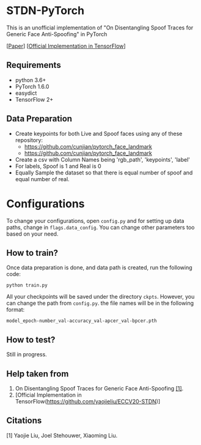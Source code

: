 # STDN-PyTorch
This is an unofficial implementation of "On Disentangling Spoof Traces for Generic Face Anti-Spoofing" in PyTorch

[[Paper](http://cvlab.cse.msu.edu/pdfs/liu_stehouwer_liu_eccv2020.pdf)]
[[Official Implementation in TensorFlow](https://github.com/yaojieliu/ECCV20-STDN)]

## Requirements
- python 3.6+
- PyTorch 1.6.0
- easydict
- TensorFlow 2+

## Data Preparation
- Create keypoints for both Live and Spoof faces using any of these repository:
    - https://github.com/cunjian/pytorch_face_landmark
    - https://github.com/cunjian/pytorch_face_landmark
- Create a csv with Column Names being 'rgb_path', 'keypoints', 'label'
- For labels, Spoof is 1 and Real is 0
- Equally Sample the dataset so that there is equal number of spoof and equal number of real.

# Configurations
To change your configurations, open `config.py` and for setting up data paths, change in `flags.data_config`. You can change other parameters too based on your need.

## How to train?
Once data preparation is done, and data path is created, run the following code:

```python train.py```

All your checkpoints will be saved under the directory `ckpts`. However, you can change the path from `config.py`. the file names will be in the following format:

```model_epoch-number_val-accuracy_val-apcer_val-bpcer.pth```

## How to test?
Still in progress.

## Help taken from
1. On Disentangling Spoof Traces for Generic Face Anti-Spoofing [[1]](#1).
2. [Official Implementation in TensorFlow(https://github.com/yaojieliu/ECCV20-STDN)]

## Citations
<a id="1">[1]</a> 
Yaojie Liu, Joel Stehouwer, Xiaoming Liu. 

    
   
